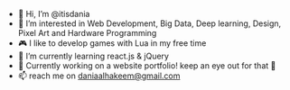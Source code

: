 - 👋 Hi, I’m @itisdania
- 👀 I’m interested in Web Development, Big Data, Deep learning, Design, Pixel Art and Hardware Programming 
- :video_game: I like to develop games with Lua in my free time
- 🌱 I’m currently learning react.js & jQuery
- 💞️ Currently working on a website portfolio! keep an eye out for that 👀
- 📫 reach me on daniaalhakeem@gmail.com

<!---
itisdania/itisdania is a ✨ special ✨ repository because its `README.md` (this file) appears on your GitHub profile.
You can click the Preview link to take a look at your changes.
--->
